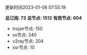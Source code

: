 更新时间2023-01-06 07:55:19

**总订阅: 73**
**总节点: 1512**
**有效节点: 604**
- trojan节点: 150
- ss节点: 240
- v2ray节点: 204
- ssr节点: 10
